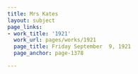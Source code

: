 ```yaml
---
title: Mrs Kates
layout: subject
page_links:
- work_title: '1921'
  work_url: pages/works/1921
  page_title: Friday September  9, 1921
  page_anchor: page-1378

---
```

